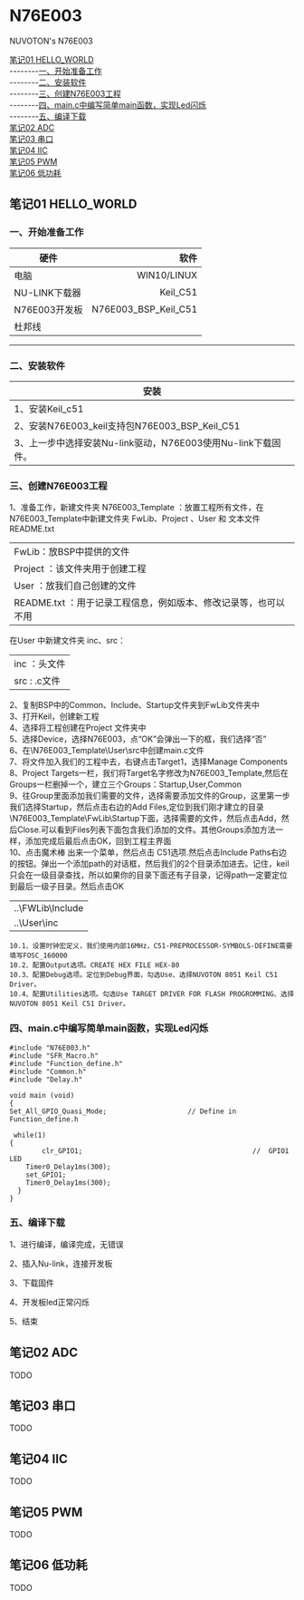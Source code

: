 # N76E003
NUVOTON's N76E003

[笔记01 HELLO_WORLD](#1)  
--------[一、开始准备工作](#1.1)  
--------[二、安装软件](#1.2)  
--------[三、创建N76E003工程](#1.3)  
--------[四、main.c中编写简单main函数，实现Led闪烁](#1.4)  
--------[五、编译下载](#1.5)  
[笔记02 ADC](#2)  
[笔记03 串口](#3)  
[笔记04 IIC](#4)  
[笔记05 PWM](#5)  
[笔记06 低功耗](#6)  

<h2 id="1">笔记01 HELLO_WORLD</h2>
<h3 id="1.1">一、开始准备工作</h3>  

| 硬件      | 软件 |
| --------- | -----:|
| 电脑  | WIN10/LINUX|
| NU-LINK下载器     |  Keil_C51 |
| N76E003开发板      |    N76E003_BSP_Keil_C51 |
| 杜邦线     |      |

----

<h3 id="1.2">二、安装软件</h3>

| 安装      | 
| --------- | 
| 1、安装Keil_c51 | 
| 2、安装N76E003_keil支持包N76E003_BSP_Keil_C51     |
| 3、上一步中选择安装Nu-link驱动，N76E003使用Nu-link下载固件。     |  
    
<h3 id="1.3">三、创建N76E003工程</h3>
1、准备工作，新建文件夹 N76E003_Template ：放置工程所有文件，在N76E003_Template中新建文件夹 FwLib、Project 、User 和 文本文件README.txt


|        | 
| --------- | 
| FwLib：放BSP中提供的文件 | 
|Project ：该文件夹用于创建工程     |
| User ：放我们自己创建的文件     |  
|README.txt ：用于记录工程信息，例如版本、修改记录等，也可以不用|
    
在User 中新建文件夹 inc、src：

|        | 
| --------- | 
| inc ：头文件| 
|src : 	.c文件    |


2、复制BSP中的Common、Include、Startup文件夹到FwLib文件夹中  
3、打开Keil，创建新工程  
4、选择将工程创建在Project 文件夹中  
5、选择Device，选择N76E003，点“OK”会弹出一下的框，我们选择“否”  
6、在\N76E003_Template\User\src中创建main.c文件  
7、将文件加入我们的工程中去，右键点击Target1，选择Manage Components  
8、Project Targets一栏，我们将Target名字修改为N76E003_Template,然后在Groups一栏删掉一个，建立三个Groups：Startup,User,Common  
9、往Group里面添加我们需要的文件，选择需要添加文件的Group，这里第一步我们选择Startup，然后点击右边的Add Files,定位到我们刚才建立的目录\N76E003_Template\FwLib\Startup下面，选择需要的文件，然后点击Add，然后Close.可以看到Files列表下面包含我们添加的文件。其他Groups添加方法一样，添加完成后最后点击OK，回到工程主界面  
10、点击魔术棒
    出来一个菜单，然后点击 C51选项.然后点击Include Paths右边的按钮。弹出一个添加path的对话框，然后我们的2个目录添加进去。记住，keil只会在一级目录查找，所以如果你的目录下面还有子目录，记得path一定要定位到最后一级子目录。然后点击OK  

|        | 
| --------- | 
|..\FWLib\Include| 
|..\User\inc|
	10.1、设置时钟宏定义，我们使用内部16MHz，C51-PREPROCESSOR-SYMBOLS-DEFINE需要填写FOSC_160000
	10.2、配置Output选项。CREATE HEX FILE HEX-80
	10.3、配置Debug选项。定位到Debug界面，勾选Use、选择NUVOTON 8051 Keil C51 Driver。
	10.4、配置Utilities选项。勾选Use TARGET DRIVER FOR FLASH PROGROMMING、选择NUVOTON 8051 Keil C51 Driver。
	
<h3 id="1.4">四、main.c中编写简单main函数，实现Led闪烁</h3>
    
    #include "N76E003.h"
	#include "SFR_Macro.h"
	#include "Function_define.h"
	#include "Common.h"
	#include "Delay.h"
 
	void main (void) 
	{
	Set_All_GPIO_Quasi_Mode;					// Define in Function_define.h
	
 	 while(1)
  	{
			clr_GPIO1;											//  GPIO1 LED 
		Timer0_Delay1ms(300);
		set_GPIO1;	
		Timer0_Delay1ms(300);
	  }
	}  
    

<h3 id="1.5">五、编译下载</h3>
1、进行编译，编译完成，无错误

2、插入Nu-link，连接开发板 

3、下载固件

4、开发板led正常闪烁 

5、结束


<h2 id="2">笔记02 ADC</h2>
TODO
<h2 id="3">笔记03 串口</h2>
TODO
<h2 id="4">笔记04 IIC</h2>
TODO
<h2 id="5">笔记05 PWM</h2>
TODO
<h2 id="6">笔记06 低功耗</h2>
TODO



